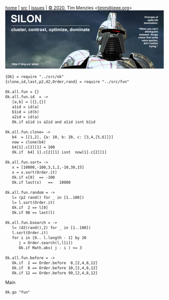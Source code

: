 <a name=top>&nbsp;<p></a>       
[home](http://tiny.cc/silon#top) |
[src](https://github.com/timm/silon/raw/master/src) | 
[issues](http://tiny.cc/silon) |
<a href="https://github.com/timm/silon/raw/master/raw/master/LICENSE.md">&copy; 2020</a>, Tim Menzies <<a href="mailto:timm@ieee.org">timm&commat;ieee.org</a>>
<br> [<img width=900 src="https://github.com/timm/silon/raw/master/etc/img/banner.jpg">](http://tiny.cc/silon)<br>


    {Ok} = require "../src/ok"
    {clone,id,last,p2,d2,Order,rand} = require "../src/fun"

    Ok.all.fun = {}
    Ok.all.fun.id  = ->
       [a,b] = [{},{}]
       a1id = id(a)
       b1id = id(b)
       a2id = id(a)
       Ok.if a1id is a2id and a1id isnt b1id

    Ok.all.fun.clone= ->
       b4  = [[1,2], {a: 10, b: 20, c: [3,4,[5,6]]}]
       now = clone(b4)
       b4[1].c[2][1] = 100
       Ok.if  b4[ 1].c[2][1] isnt  now[1].c[2][1]

    Ok.all.fun.sort= ->
       x = [10000,-100,3,1,2,-10,30,15]
       x = x.sort(Order.it)
       Ok.if x[0]  == -100
       Ok.if last(x)   ==   10000

    Ok.all.fun.random = ->
       l= (p2 rand() for _ in [1..100])
       l= l.sort(Order.it)
       Ok.if  2 == l[0]
       Ok.if 98 == last(l)

    Ok.all.fun.bsearch = ->
       l= (d2(rand(),2) for _ in [1..100])
       l.sort(Order.it)
       for i in [0.. l.length - 1] by 20
          j = Order.search(l,l[i])
          Ok.if Math.abs( j - i ) <= 3

    Ok.all.fun.before = ->
       Ok.if  2 == Order.before  0,[2,4,8,12]
       Ok.if  8 == Order.before 10,[2,4,8,12]
       Ok.if 12 == Order.before 99,[2,4,8,12]

Main

    Ok.go "fun"
